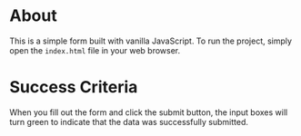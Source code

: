 # About

This is a simple form built with vanilla JavaScript. To run the project, simply open the `index.html` file in your web browser.

# Success Criteria

When you fill out the form and click the submit button, the input boxes will turn green to indicate that the data was successfully submitted.
